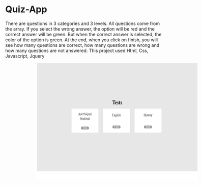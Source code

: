# Quiz-App
There are questions in 3 categories and 3 levels. All questions come from the array. If you select the wrong answer, the option will be red and the correct answer will be green. But when the correct answer is selected, the color of the option is green. At the end, when you click on finish, you will see how many questions are correct, how many questions are wrong and how many questions are not answered. This project used Html, Css, Javascript, Jquery

<img align="center" style="margin-left: 100px" height="370px" width="650px" style="object-fit:cover" src="https://github.com/ZiyaAkhundov/Quiz-App/blob/main/image/quiz.png"/>

